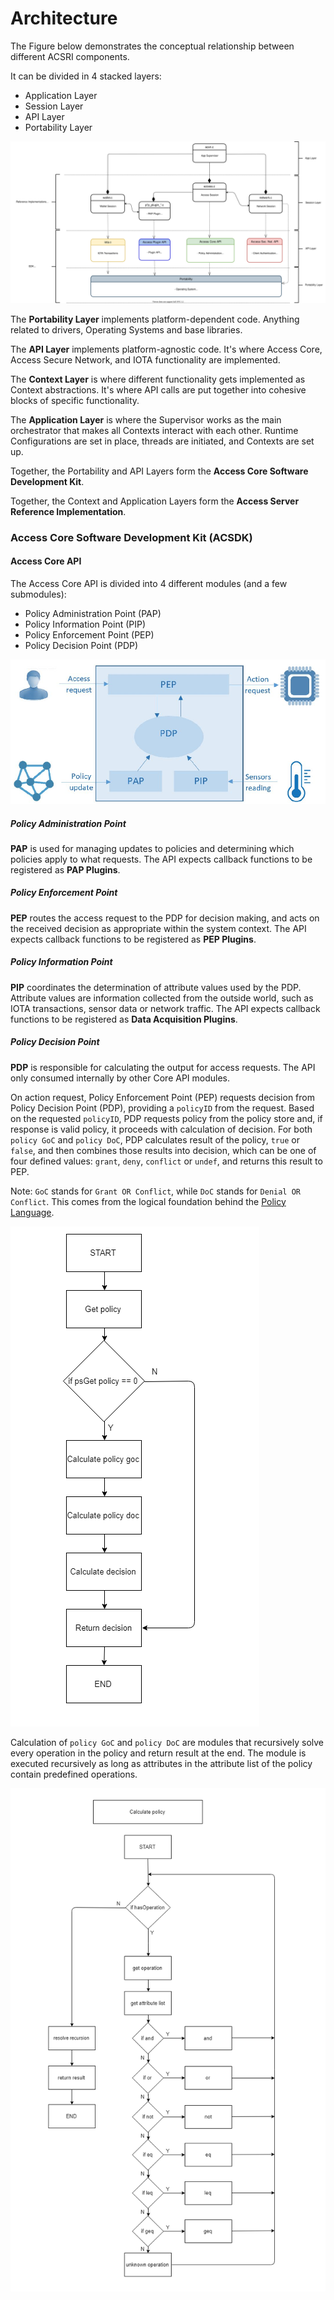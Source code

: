 # Architecture

The Figure below demonstrates the conceptual relationship between different ACSRI components.

It can be divided in 4 stacked layers:
- Application Layer
- Session Layer
- API Layer
- Portability Layer

![drawing](/docs/v0.1.0/images/arch.svg)

The **Portability Layer** implements platform-dependent code. Anything related to drivers, Operating Systems and base libraries.

The **API Layer** implements platform-agnostic code. It's where Access Core, Access Secure Network, and IOTA functionality are implemented.

The **Context Layer** is where different functionality gets implemented as Context abstractions. It's where API calls are put together into cohesive blocks of specific functionality.

The **Application Layer** is where the Supervisor works as the main orchestrator that makes all Contexts interact with each other. Runtime Configurations are set in place, threads are initiated, and Contexts are set up.

Together, the Portability and API Layers form the **Access Core Software Development Kit**.

Together, the Context and Application Layers form the **Access Server Reference Implementation**.

###  Access Core Software Development Kit (ACSDK)

#### Access Core API
The Access Core API is divided into 4 different modules (and a few submodules):
- Policy Administration Point (PAP)
- Policy Information Point (PIP)
- Policy Enforcement Point (PEP)
- Policy Decision Point (PDP)

![drawing](/docs/v0.1.0/images/pxp.png)

##### Policy Administration Point

**PAP** is used for managing updates to policies and determining which policies apply to what requests. The API expects callback functions to be registered as **PAP Plugins**.

##### Policy Enforcement Point

**PEP** routes the access request to the PDP for decision making, and acts on the received decision as appropriate within the system context. The API expects callback functions to be registered as **PEP Plugins**.

##### Policy Information Point

**PIP** coordinates the determination of attribute values used by the PDP. Attribute values are information collected from the outside world, such as IOTA transactions, sensor data or network traffic. The API expects callback functions to be registered as **Data Acquisition Plugins**.

##### Policy Decision Point

**PDP** is responsible for calculating the output for access requests. The API only consumed internally by other Core API modules.

On action request, Policy Enforcement Point (PEP) requests decision from Policy Decision Point (PDP), providing a `policyID` from the request. Based on the requested `policyID`, PDP  requests policy from the policy store and, if response is valid policy, it proceeds with calculation of decision. For both `policy GoC` and `policy DoC`, PDP calculates result of the policy, `true` or `false`, and then combines those results into decision, which can be one of four defined values: `grant`, `deny`, `conflict` or `undef`, and returns this result to PEP.

Note: `GoC` stands for `Grant OR Conflict`, while `DoC` stands for `Denial OR Conflict`. This comes from the logical foundation behind the [Policy Language](/docs/04-policy-specs.md).

![drawing](/docs/v0.1.0/images/pdp.png)

Calculation of `policy GoC` and `policy DoC` are modules that recursively solve every operation in the policy and return result at the end. The module is executed recursively as long as attributes in the attribute list of the policy contain predefined operations.

![drawing](/docs/v0.1.0/images/pdp2.png)
